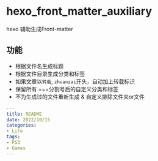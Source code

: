 # hexo_front_matter_auxiliary
hexo 辅助生成Front-matter

## 功能
- 根据文件名生成标题
- 根据文件目录生成分类和标签
- 如果文章以`转载`, `zhuanzai`开头，自动加上转载标识
- 保留所有 ===分割号后的自定义分类和标签
- 不为生成过的文件重新生成 & 自定义排除文件夹or文件

```yaml
---
title: README
date: 2022/10/15
categories:
- Life
tags:
- PS3
- Games
---
```